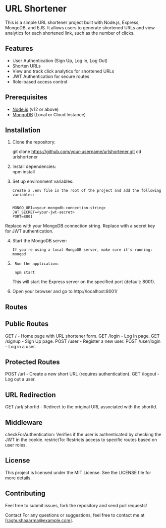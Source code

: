 # URL Shortener

This is a simple URL shortener project built with Node.js, Express, MongoDB, and EJS. It allows users to generate shortened URLs and view analytics for each shortened link, such as the number of clicks.

## Features

- User Authentication (Sign Up, Log In, Log Out)
- Shorten URLs
- View and track click analytics for shortened URLs
- JWT Authentication for secure routes
- Role-based access control



## Prerequisites

- [Node.js](https://nodejs.org/) (v12 or above)
- [MongoDB](https://www.mongodb.com/) (Local or Cloud Instance)

## Installation

1. Clone the repository:

   
   git clone https://github.com/your-username/urlshortener.git
   cd urlshortener



2. Install dependencies:    
        npm install

3.  Set up environment variables:

        Create a .env file in the root of the project and add the following variables:


        MONGO_URI=<your-mongodb-connection-string>
        JWT_SECRET=<your-jwt-secret>
        PORT=8001
Replace <your-mongodb-connection-string> with your MongoDB connection string.
Replace <your-jwt-secret> with a secret key for JWT authentication.


4.  Start the MongoDB server:

        If you're using a local MongoDB server, make sure it's running:
        mongod


5.      Run the application:

        npm start
    This will start the Express server on the specified port (default: 8001).

6. Open your browser and go to:http://localhost:8001/





## Routes
## Public Routes
GET / - Home page with URL shortener form.
GET /login - Log In page.
GET /signup - Sign Up page.
POST /user - Register a new user.
POST /user/login - Log in a user.


## Protected Routes
POST /url - Create a new short URL (requires authentication).
GET /logout - Log out a user.


## URL Redirection
GET /url/:shortId - Redirect to the original URL associated with the shortId.


## Middleware
checkForAuthentication: Verifies if the user is authenticated by checking the JWT in the cookie.
restrictTo: Restricts access to specific routes based on user roles.


## License
This project is licensed under the MIT License. See the LICENSE file for more details.

## Contributing
Feel free to submit issues, fork the repository and send pull requests!

Contact
For any questions or suggestions, feel free to contact me at [raghushaaarma@example.com].